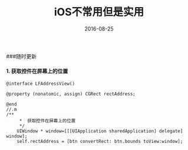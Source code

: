 ﻿---
layout: post
title: "iOS不常用但是实用"
date: 2016-08-25 
categories: iOS
comments: false
tags: OC
---
###随时更新
#### 1. 获取控件在屏幕上的位置
```
@interface LFAddressView()

@property (nonatomic, assign) CGRect rectAddress;

@end
//.m
/**
     *  获取控件在屏幕上的位置
     */
    UIWindow * window=[[[UIApplication sharedApplication] delegate] window];
    self.rectAddress = [btn convertRect: btn.bounds toView:window];
```



